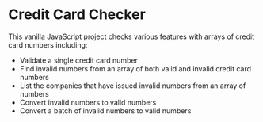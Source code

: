 # Credit Card Checker

This vanilla JavaScript project checks various features with arrays of credit card numbers including:

* Validate a single credit card number
* Find invalid numbers from an array of both valid and invalid credit card numbers
* List the companies that have issued invalid numbers from an array of numbers 
* Convert invalid numbers to valid numbers 
* Convert a batch of invalid numbers to valid numbers